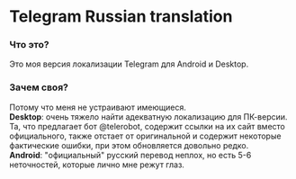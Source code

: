 # Telegram Russian translation

### Что это?
Это моя версия локализации Telegram для Android и Desktop.

### Зачем своя?
Потому что меня не устраивают имеющиеся.  
**Desktop**: очень тяжело найти адекватную локализацию для ПК-версии. Та, что предлагает бот @telerobot, содержит ссылки на их сайт вместо официального, также отстает от оригинальной и содержит некоторые фактические ошибки, при этом обновляется довольно редко.  
**Android**: "официальный" русский перевод неплох, но есть 5-6 неточностей, которые лично мне режут глаз. 